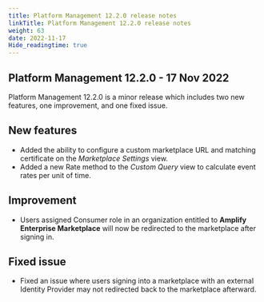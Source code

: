 ```yaml
---
title: Platform Management 12.2.0 release notes
linkTitle: Platform Management 12.2.0 release notes
weight: 63
date: 2022-11-17
Hide_readingtime: true
---
```


## Platform Management 12.2.0 - 17 Nov 2022

Platform Management 12.2.0 is a minor release which includes two new features, one improvement, and one fixed issue.

## New features

* Added the ability to configure a custom marketplace URL and matching certificate on the *Marketplace Settings* view.
* Added a new Rate method to the *Custom Query* view to calculate event rates per unit of time.

## Improvement

* Users assigned Consumer role in an organization entitled to **Amplify Enterprise Marketplace** will now be redirected to the marketplace after signing in.

## Fixed issue

* Fixed an issue where users signing into a marketplace with an external Identity Provider may not redirected back to the marketplace afterward.
